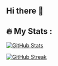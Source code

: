## Hi there 👋

## 🔥   My Stats :


[![GitHub Stats](https://github-readme-stats.vercel.app/api?username=alexey-y-a&show_icons=true&theme=dark&locale=en)](https://github.com/anuraghazra/github-readme-stats)


[![GitHub Streak](https://streak-stats.demolab.com/?user=alexey-y-a&theme=highcontrast&hide_border=true&locale=en)](https://git.io/streak-stats)
